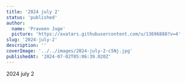 ```yaml
---
title: '2024 july 2'
status: 'published'
author:
  name: 'Praveen Juge'
  picture: 'https://avatars.githubusercontent.com/u/13696888?v=4'
slug: '2024-july-2'
description: ''
coverImage: '../../images/2024-july-2-c5Nj.jpg'
publishedAt: '2024-07-02T05:06:39.020Z'
---
```


2024 july 2